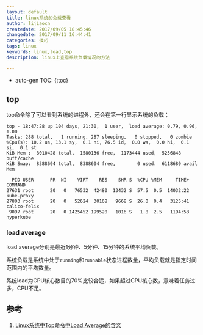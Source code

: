 ```yaml
---
layout: default
title: linux系统的负载查看
author: lijiaocn
createdate: 2017/09/05 18:45:46
changedate: 2017/09/11 16:44:41
categories: 技巧
tags: linux
keywords: linux,load,top
description: linux上查看系统负载情况的方法

---
```


* auto-gen TOC:
{:toc}

## top

top命令除了可以看到系统的进程外，还会在第一行显示系统的负载；

	top - 18:47:28 up 104 days, 21:30,  1 user,  load average: 0.79, 0.96, 1.00
	Tasks: 288 total,   1 running, 287 sleeping,   0 stopped,   0 zombie
	%Cpu(s): 10.2 us, 13.1 sy,  0.1 ni, 76.5 id,  0.0 wa,  0.0 hi,  0.1 si,  0.1 st
	KiB Mem :  8010428 total,  1580136 free,  1173444 used,  5256848 buff/cache
	KiB Swap:  8388604 total,  8388604 free,        0 used.  6118680 avail Mem
	
	  PID USER      PR  NI    VIRT    RES    SHR S  %CPU %MEM     TIME+ COMMAND
	27631 root      20   0   76532  42480  13432 S  57.5  0.5  14032:22 kube-proxy
	27803 root      20   0   52624  30168   9668 S  26.0  0.4   3125:41 calico-felix
	 9097 root      20   0 1425452 199520   1016 S   1.8  2.5   1194:53 hyperkube

### load average

load average分别是最近1分钟、5分钟、15分钟的系统平均负载。

系统负载是系统中处于`running`和`runnable`状态进程数量，平均负载就是指定时间范围内的平均数量。

系统load为CPU核心数目的70%比较合适，如果超过CPU核心数，意味着任务过多，CPU不足。

## 参考

1. [Linux系统中Top命令中Load Average的含义][1]

[1]: http://www.jiagulun.com/thread-34544-1-1.html  "Linux系统中Top命令中Load Average的含义" 
